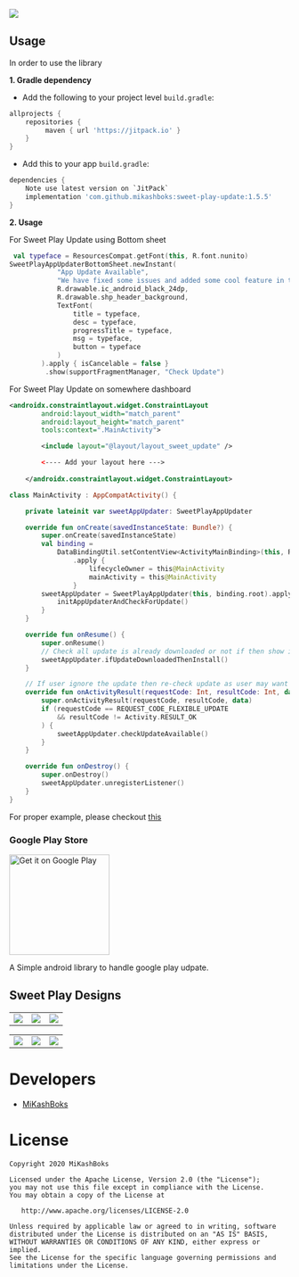 [![](https://jitpack.io/v/mikashboks/sweet-play-update.svg)](https://jitpack.io/#mikashboks/sweet-play-update)

Usage
-----

In order to use the library

**1. Gradle dependency** 

  -  Add the following to your project level `build.gradle`:
 
```gradle
allprojects {
	repositories {
		 maven { url 'https://jitpack.io' }
	}
}
```
  -  Add this to your app `build.gradle`:
 
```gradle
dependencies {
    Note use latest version on `JitPack`
    implementation 'com.github.mikashboks:sweet-play-update:1.5.5'
}
```

**2. Usage** 

For Sweet Play Update using Bottom sheet 

```kotlin
 val typeface = ResourcesCompat.getFont(this, R.font.nunito)
SweetPlayAppUpdaterBottomSheet.newInstant(
            "App Update Available",
            "We have fixed some issues and added some cool feature in this update",
            R.drawable.ic_android_black_24dp,
            R.drawable.shp_header_background,
            TextFont(
                title = typeface,
                desc = typeface,
                progressTitle = typeface,
                msg = typeface,
                button = typeface
            )
        ).apply { isCancelable = false }
         .show(supportFragmentManager, "Check Update")
```

For Sweet Play Update on somewhere dashboard

```xml
<androidx.constraintlayout.widget.ConstraintLayout
        android:layout_width="match_parent"
        android:layout_height="match_parent"
        tools:context=".MainActivity">

        <include layout="@layout/layout_sweet_update" />

        <---- Add your layout here --->
 
    </androidx.constraintlayout.widget.ConstraintLayout>
```

```kotlin
class MainActivity : AppCompatActivity() {

    private lateinit var sweetAppUpdater: SweetPlayAppUpdater

    override fun onCreate(savedInstanceState: Bundle?) {
        super.onCreate(savedInstanceState)
        val binding =
            DataBindingUtil.setContentView<ActivityMainBinding>(this, R.layout.activity_main)
                .apply {
                    lifecycleOwner = this@MainActivity
                    mainActivity = this@MainActivity
                }
        sweetAppUpdater = SweetPlayAppUpdater(this, binding.root).apply {
            initAppUpdaterAndCheckForUpdate()
        }
    }

    override fun onResume() {
        super.onResume()
        // Check all update is already downloaded or not if then show install update ui only
        sweetAppUpdater.ifUpdateDownloadedThenInstall()
    }

    // If user ignore the update then re-check update as user may want to install the update later
    override fun onActivityResult(requestCode: Int, resultCode: Int, data: Intent?) {
        super.onActivityResult(requestCode, resultCode, data)
        if (requestCode == REQUEST_CODE_FLEXIBLE_UPDATE
            && resultCode != Activity.RESULT_OK
        ) {
            sweetAppUpdater.checkUpdateAvailable()
        }
    }

    override fun onDestroy() {
        super.onDestroy()
        sweetAppUpdater.unregisterListener()
    }
}
```

For proper example, please checkout [this](https://github.com/mikashboks/sweet-play-update/blob/master/app/src/main/java/com/github/sweet/play/update/demo/MainActivity.kt)

### Google Play Store
<a href='https://play.google.com/store/apps/details?id=com.github.sweet.play.update.demo'><img alt='Get it on Google Play'
src='https://play.google.com/intl/en_us/badges/images/generic/en_badge_web_generic.png' width='180'/></a>

 A Simple android library to handle google play udpate.

## Sweet Play Designs
<table>
  <td><img src="https://raw.githubusercontent.com/mikashboks/Sweet-Play-Update/master/art/main_dashboard.png"></td>
  <td><img src="https://raw.githubusercontent.com/mikashboks/Sweet-Play-Update/master/art/bottom_sheet_dashboard.png"></td>
  <td><img src="https://raw.githubusercontent.com/mikashboks/Sweet-Play-Update/master/art/bottom_sheet_play_update.png"></td>
</table>
<table>
 <td><img src="https://raw.githubusercontent.com/mikashboks/Sweet-Play-Update/master/art/bottom_sheet_download_progress.png"></td>
  <td><img src="https://raw.githubusercontent.com/mikashboks/Sweet-Play-Update/master/art/bottom_sheet_install_update.png"></td>
  <td><img src="https://raw.githubusercontent.com/mikashboks/Sweet-Play-Update/master/art/bottom_sheet_install.png"></td>
</table>

# Developers

* [MiKashBoks](https://github.com/mikashboks)

# License

```
Copyright 2020 MiKashBoks

Licensed under the Apache License, Version 2.0 (the "License");
you may not use this file except in compliance with the License.
You may obtain a copy of the License at

   http://www.apache.org/licenses/LICENSE-2.0

Unless required by applicable law or agreed to in writing, software
distributed under the License is distributed on an "AS IS" BASIS,
WITHOUT WARRANTIES OR CONDITIONS OF ANY KIND, either express or implied.
See the License for the specific language governing permissions and
limitations under the License.

```

